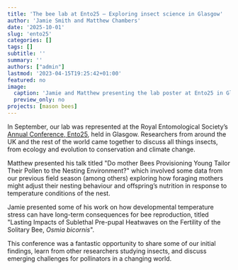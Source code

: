 ```yaml
---
title: 'The bee lab at Ento25 – Exploring insect science in Glasgow'
author: 'Jamie Smith and Matthew Chambers'
date: '2025-10-01'
slug: 'ento25'
categories: []
tags: []
subtitle: ''
summary: ''
authors: ["admin"]
lastmod: '2023-04-15T19:25:42+01:00'
featured: no
image: 
  caption: 'Jamie and Matthew presenting the lab poster at Ento25 in Glasgow'
  preview_only: no
projects: [mason bees]
---
```


In September, our lab was represented at the Royal Entomological Society’s <a href='https://www.royensoc.co.uk/event/ento25/'>Annual Conference, Ento25</a>, held in Glasgow. Researchers from around the UK and the rest of the world came together to discuss all things insects, from ecology and evolution to conservation and climate change.

Matthew presented his talk titled "Do mother Bees Provisioning Young Tailor Their Pollen to the Nesting Environment?" which involved some data from our previous field season (among others) exploring how foraging mothers might adjust their nesting behaviour and offspring’s nutrition in response to temperature conditions of the nest.

Jamie presented some of his work on how developmental temperature stress can have long-term consequences for bee reproduction, titled "Lasting Impacts of Sublethal Pre-pupal Heatwaves on the Fertility of the Solitary Bee, _Osmia bicornis_".

This conference was a fantastic opportunity to share some of our initial findings, learn from other researchers studying insects, and discuss emerging challenges for pollinators in a changing world.


